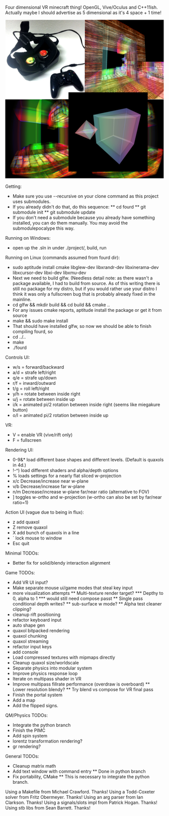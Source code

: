Four dimensional VR minecraft thing!
OpenGL, Vive/Oculus and C++11ish.
Actually maybe I should advertise as 5 dimensional as it's 4 space + 1 time!

![Project picture](data/textures/poster.jpg?raw=true)

Getting:
* Make sure you use --recursive on your clone command as this project uses submodules.
* If you already didn't do that, do this sequence:
** cd fourd
** git submodule init
** git submodule update
* If you don't need a submodule because you already have something installed, you can do them manually. You may avoid the submodulepocalype this way.

Running on Windows:
* open up the .sln in under ./project/, build, run

Running on Linux (commands assumed from fourd dir):
* sudo aptitude install cmake libglew-dev libxrandr-dev libxinerama-dev libxcursor-dev libxi-dev libxmu-dev
* Next we need to build glfw. (Needless detail note: as there wasn't a package available, I had to build from source. As of this writing there is still no package for my distro, but if you would rather use your distro I think it was only a fullscreen bug that is probably already fixed in the mainline.
* cd glfw && mkdir build && cd build && cmake ..
* For any issues cmake reports, aptitude install the package or get it from source
* make && sudo make install
* That should have installed glfw, so now we should be able to finish compiling fourd, so
* cd ../..
* make
* ./fourd

Controls UI:
* w/s = forward/backward
* a/d = strafe left/right
* q/e = strafe up/down
* r/f = inward/outward
* t/g = roll left/right
* y/h = rotate between inside right
* u/j = rotate between inside up
* i/k = animated pi/2 rotation between inside right (seems like miegakure button)
* o/l = animated pi/2 rotation between inside up

VR:
* V = enable VR (vive/rift only)
* F = fullscreen

Rendering UI:
* 0-9&* load different base shapes and different levels. (Default is quaxols in 4d.)
* !-^) load different shaders and alpha/depth options
* % loads settings for a nearly flat sliced w-projection
* x/c Decrease/increase near w-plane
* v/b Decrease/increase far w-plane
* n/m Decrease/increase w-plane far/near ratio (alternative to FOV)
* ] toggles w-ortho and w-projection (w-ortho can also be set by far/near ratio=1)

Action UI (vague due to being in flux):
* z add quaxol
* Z remove quaxol
* X add bunch of quaxols in a line
* ` lock mouse to window
* Esc quit

Minimal TODOs:
* Better fix for solid/blendy interaction alignment

Game TODOs:
* Add VR UI input?
* Make separate mouse ui/game modes that steal key input
* more visualization attempts
** Multi-texture render target?
*** Depthy to 0, alpha to 1
*** would still need compose passt
** Single pass conditional depth writes?
** sub-surface w mode?
** Alpha test cleaner clipping?
* cleanup rift positioning
* refactor keyboard input
* auto shape gen
* quaxol bitpacked rendering
* quaxol chunking
* quaxol streaming
* refactor input keys
* add console
* Load compressed textures with mipmaps directly
* Cleanup quaxol size/worldscale
* Separate physics into modular system
* Improve physics response loop
* Iterate on multipass shader in VR
* Improve multipass fillrate performance (overdraw is overboard)
** Lower resolution blendy?
** Try blend vs compose for VR final pass
* Finish the portal system
* Add a map
* Add the flipped signs.

QM/Physics TODOs:
* Integrate the python branch
* Finish the PIMC
* Add spin system
* lorentz transformation rendering?
* gr rendering?

General TODOs:
* Cleanup matrix math
* Add text window with command entry
** Done in python branch
* Fix portability, CMake
** This is necessary to integrate the python branch.

Using a Makefile from Michael Crawford. Thanks!
Using a Todd-Coxeter solver from Fritz Obermeyer. Thanks!
Using an arg parser from Ian Clarkson. Thanks!
Using a signals/slots impl from Patrick Hogan. Thanks!
Using stb libs from Sean Barrett. Thanks!

